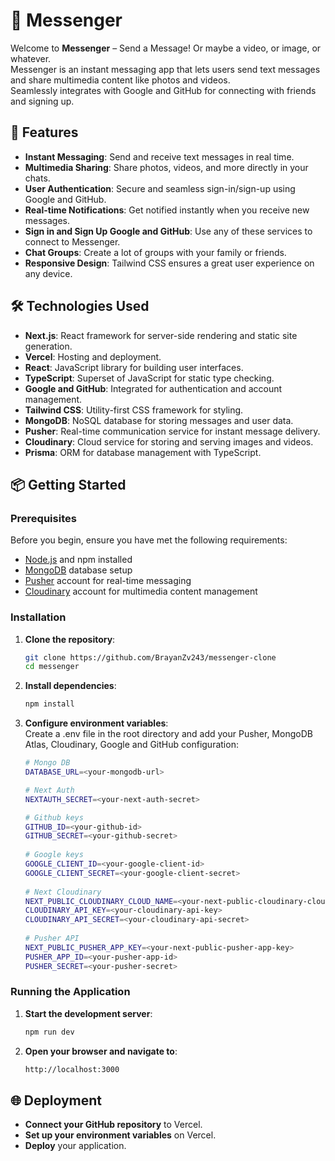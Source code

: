 # 💬 Messenger

Welcome to **Messenger** – Send a Message! Or maybe a video, or image, or whatever. <br>
Messenger is an instant messaging app that lets users send text messages and share multimedia content like photos and videos.<br>
Seamlessly integrates with Google and GitHub for connecting with friends and signing up.

## 🚀 Features

- **Instant Messaging**: Send and receive text messages in real time.<br>
- **Multimedia Sharing**: Share photos, videos, and more directly in your chats.<br>
- **User Authentication**: Secure and seamless sign-in/sign-up using Google and GitHub.<br>
- **Real-time Notifications**: Get notified instantly when you receive new messages.<br>
- **Sign in and Sign Up Google and GitHub**: Use any of these services to connect to Messenger.<br>
- **Chat Groups**: Create a lot of groups with your family or friends.<br>
- **Responsive Design**: Tailwind CSS ensures a great user experience on any device.<br>

## 🛠️ Technologies Used

- **Next.js**: React framework for server-side rendering and static site generation.<br>
- **Vercel**: Hosting and deployment.<br>
- **React**: JavaScript library for building user interfaces.<br>
- **TypeScript**: Superset of JavaScript for static type checking.<br>
- **Google and GitHub**: Integrated for authentication and account management.<br>
- **Tailwind CSS**: Utility-first CSS framework for styling.<br>
- **MongoDB**: NoSQL database for storing messages and user data.<br>
- **Pusher**: Real-time communication service for instant message delivery.<br>
- **Cloudinary**: Cloud service for storing and serving images and videos.<br>
- **Prisma**: ORM for database management with TypeScript.<br>

## 📦 Getting Started

### Prerequisites

Before you begin, ensure you have met the following requirements:

- [Node.js](https://nodejs.org/) and npm installed<br>
- [MongoDB](https://www.mongodb.com/) database setup<br>
- [Pusher](https://pusher.com/) account for real-time messaging<br>
- [Cloudinary](https://cloudinary.com/) account for multimedia content management<br>

### Installation

1. **Clone the repository**:<br>
   ```sh
   git clone https://github.com/BrayanZv243/messenger-clone
   cd messenger
2. **Install dependencies**:<br>
   ```sh
   npm install
3. **Configure environment variables**:<br>
Create a .env file in the root directory and add your Pusher, MongoDB Atlas, Cloudinary, Google and GitHub configuration:
   ```sh
   # Mongo DB
   DATABASE_URL=<your-mongodb-url>

   # Next Auth
   NEXTAUTH_SECRET=<your-next-auth-secret>
   
   # Github keys
   GITHUB_ID=<your-github-id>
   GITHUB_SECRET=<your-github-secret>
    
   # Google keys
   GOOGLE_CLIENT_ID=<your-google-client-id>
   GOOGLE_CLIENT_SECRET=<your-google-client-secret>
    
   # Next Cloudinary
   NEXT_PUBLIC_CLOUDINARY_CLOUD_NAME=<your-next-public-cloudinary-cloud-name>
   CLOUDINARY_API_KEY=<your-cloudinary-api-key>
   CLOUDINARY_API_SECRET=<your-cloudinary-api-secret>
    
   # Pusher API
   NEXT_PUBLIC_PUSHER_APP_KEY=<your-next-public-pusher-app-key>
   PUSHER_APP_ID=<your-pusher-app-id>
   PUSHER_SECRET=<your-pusher-secret>

### Running the Application

1. **Start the development server**:<br>
   ```sh
   npm run dev
2. **Open your browser and navigate to**:<br>
   ```sh
   http://localhost:3000

## 🌐 Deployment
- **Connect your GitHub repository** to Vercel. <br>
- **Set up your environment variables** on Vercel.<br>
- **Deploy** your application.<br>
